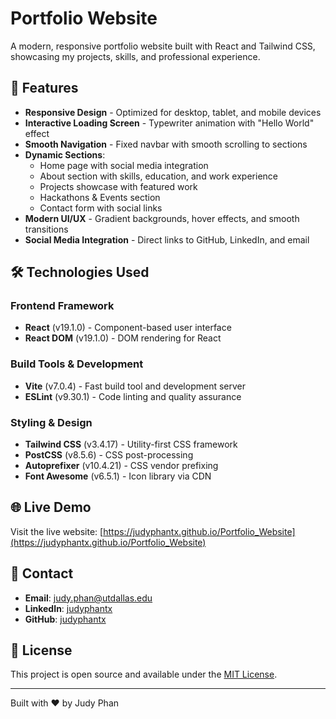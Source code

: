# Portfolio Website

A modern, responsive portfolio website built with React and Tailwind CSS, showcasing my projects, skills, and professional experience.

## 🌟 Features

- **Responsive Design** - Optimized for desktop, tablet, and mobile devices
- **Interactive Loading Screen** - Typewriter animation with "Hello World" effect
- **Smooth Navigation** - Fixed navbar with smooth scrolling to sections
- **Dynamic Sections**:
  - Home page with social media integration
  - About section with skills, education, and work experience
  - Projects showcase with featured work
  - Hackathons & Events section
  - Contact form with social links
- **Modern UI/UX** - Gradient backgrounds, hover effects, and smooth transitions
- **Social Media Integration** - Direct links to GitHub, LinkedIn, and email

## 🛠️ Technologies Used

### Frontend Framework

- **React** (v19.1.0) - Component-based user interface
- **React DOM** (v19.1.0) - DOM rendering for React

### Build Tools & Development

- **Vite** (v7.0.4) - Fast build tool and development server
- **ESLint** (v9.30.1) - Code linting and quality assurance

### Styling & Design

- **Tailwind CSS** (v3.4.17) - Utility-first CSS framework
- **PostCSS** (v8.5.6) - CSS post-processing
- **Autoprefixer** (v10.4.21) - CSS vendor prefixing
- **Font Awesome** (v6.5.1) - Icon library via CDN

## 🌐 Live Demo

Visit the live website: [https://judyphantx.github.io/Portfolio_Website](https://judyphantx.github.io/Portfolio_Website)

## 📧 Contact

- **Email**: judy.phan@utdallas.edu
- **LinkedIn**: [judyphantx](https://www.linkedin.com/in/judyphantx/)
- **GitHub**: [judyphantx](https://github.com/judyphantx)

## 📄 License

This project is open source and available under the [MIT License](LICENSE).

---

Built with ❤️ by Judy Phan
